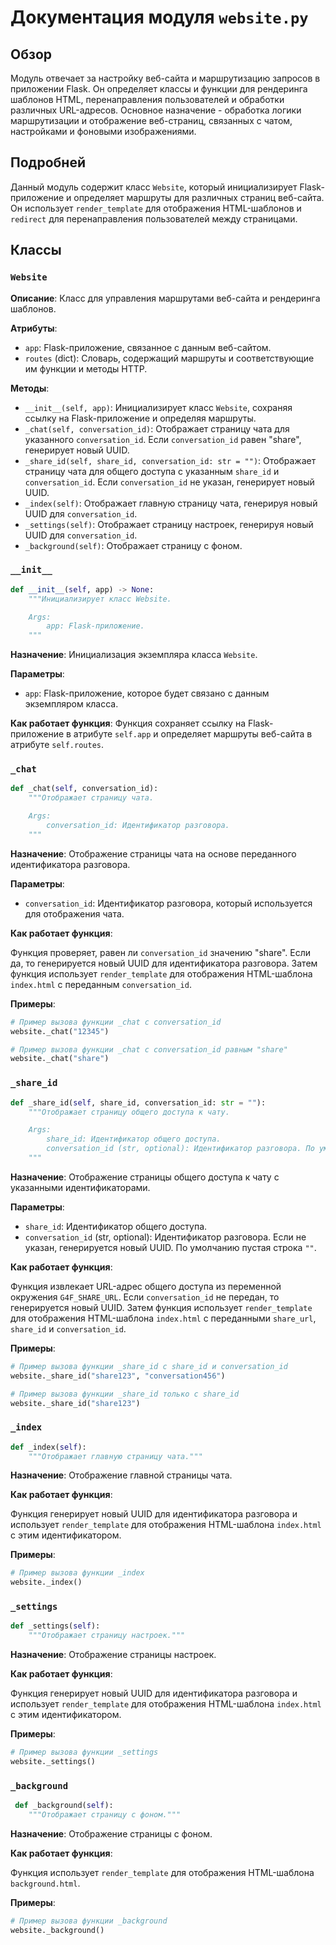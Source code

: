 # Документация модуля `website.py`

## Обзор

Модуль отвечает за настройку веб-сайта и маршрутизацию запросов в приложении Flask. Он определяет классы и функции для рендеринга шаблонов HTML, перенаправления пользователей и обработки различных URL-адресов.
Основное назначение - обработка логики маршрутизации и отображение веб-страниц, связанных с чатом, настройками и фоновыми изображениями.

## Подробней

Данный модуль содержит класс `Website`, который инициализирует Flask-приложение и определяет маршруты для различных страниц веб-сайта. Он использует `render_template` для отображения HTML-шаблонов и `redirect` для перенаправления пользователей между страницами.

## Классы

### `Website`

**Описание**: Класс для управления маршрутами веб-сайта и рендеринга шаблонов.

**Атрибуты**:

-   `app`: Flask-приложение, связанное с данным веб-сайтом.
-   `routes` (dict): Словарь, содержащий маршруты и соответствующие им функции и методы HTTP.

**Методы**:

-   `__init__(self, app)`: Инициализирует класс `Website`, сохраняя ссылку на Flask-приложение и определяя маршруты.
-   `_chat(self, conversation_id)`: Отображает страницу чата для указанного `conversation_id`. Если `conversation_id` равен "share", генерирует новый UUID.
-   `_share_id(self, share_id, conversation_id: str = "")`: Отображает страницу чата для общего доступа с указанным `share_id` и `conversation_id`. Если `conversation_id` не указан, генерирует новый UUID.
-   `_index(self)`: Отображает главную страницу чата, генерируя новый UUID для `conversation_id`.
-   `_settings(self)`: Отображает страницу настроек, генерируя новый UUID для `conversation_id`.
-   `_background(self)`: Отображает страницу с фоном.

### `__init__`

```python
def __init__(self, app) -> None:
    """Инициализирует класс Website.

    Args:
        app: Flask-приложение.
    """
```

**Назначение**: Инициализация экземпляра класса `Website`.

**Параметры**:

-   `app`: Flask-приложение, которое будет связано с данным экземпляром класса.

**Как работает функция**:
Функция сохраняет ссылку на Flask-приложение в атрибуте `self.app` и определяет маршруты веб-сайта в атрибуте `self.routes`.

### `_chat`

```python
def _chat(self, conversation_id):
    """Отображает страницу чата.

    Args:
        conversation_id: Идентификатор разговора.
    """
```

**Назначение**: Отображение страницы чата на основе переданного идентификатора разговора.

**Параметры**:

-   `conversation_id`: Идентификатор разговора, который используется для отображения чата.

**Как работает функция**:

Функция проверяет, равен ли `conversation_id` значению "share". Если да, то генерируется новый UUID для идентификатора разговора. Затем функция использует `render_template` для отображения HTML-шаблона `index.html` с переданным `conversation_id`.

**Примеры**:

```python
# Пример вызова функции _chat с conversation_id
website._chat("12345")

# Пример вызова функции _chat с conversation_id равным "share"
website._chat("share")
```

### `_share_id`

```python
def _share_id(self, share_id, conversation_id: str = ""):
    """Отображает страницу общего доступа к чату.

    Args:
        share_id: Идентификатор общего доступа.
        conversation_id (str, optional): Идентификатор разговора. По умолчанию "".
    """
```

**Назначение**: Отображение страницы общего доступа к чату с указанными идентификаторами.

**Параметры**:

-   `share_id`: Идентификатор общего доступа.
-   `conversation_id` (str, optional): Идентификатор разговора. Если не указан, генерируется новый UUID. По умолчанию пустая строка `""`.

**Как работает функция**:

Функция извлекает URL-адрес общего доступа из переменной окружения `G4F_SHARE_URL`. Если `conversation_id` не передан, то генерируется новый UUID. Затем функция использует `render_template` для отображения HTML-шаблона `index.html` с переданными `share_url`, `share_id` и `conversation_id`.

**Примеры**:

```python
# Пример вызова функции _share_id с share_id и conversation_id
website._share_id("share123", "conversation456")

# Пример вызова функции _share_id только с share_id
website._share_id("share123")
```

### `_index`

```python
def _index(self):
    """Отображает главную страницу чата."""
```

**Назначение**: Отображение главной страницы чата.

**Как работает функция**:

Функция генерирует новый UUID для идентификатора разговора и использует `render_template` для отображения HTML-шаблона `index.html` с этим идентификатором.

**Примеры**:

```python
# Пример вызова функции _index
website._index()
```

### `_settings`

```python
def _settings(self):
    """Отображает страницу настроек."""
```

**Назначение**: Отображение страницы настроек.

**Как работает функция**:

Функция генерирует новый UUID для идентификатора разговора и использует `render_template` для отображения HTML-шаблона `index.html` с этим идентификатором.

**Примеры**:

```python
# Пример вызова функции _settings
website._settings()
```

### `_background`

```python
 def _background(self):
    """Отображает страницу с фоном."""
```

**Назначение**: Отображение страницы с фоном.

**Как работает функция**:

Функция использует `render_template` для отображения HTML-шаблона `background.html`.

**Примеры**:

```python
# Пример вызова функции _background
website._background()
```